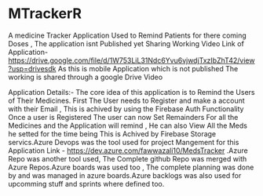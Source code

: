 # MTrackerR
 A medicine Tracker Application Used to Remind Patients for there coming Doses , The application isnt Published yet Sharing 
 Working Video Link of Application- https://drive.google.com/file/d/1W753LiL31Ndc6Yvu6vjwdjTxzIbZhT42/view?usp=drivesdk
As this is mobile Application which is not published The working is shared through a google Drive Video


Application Details:-
The core idea of this application is to Remind the Users of Their Medicines.
First The User needs to Register and make a account with their Email , This is achived by using the Firebase Auth Functionality
Once a user is Registered The user can now Set Remainders For all the Medicines and the Application will remind , He can also View All the Meds he setted for the time being
This is Achived by Firebase Storage servics.Azure Devops was the tool used for project Mangement for this Application Link - https://dev.azure.com/fawwazali10/MedsTracker
.Azure Repo was another tool used, The Complete github Repo was merged with Azure Repos.Azure boards was used too , The complete planning was done by and was managed in azure boards.Azure backlogs was also used for upcomming stuff and sprints where defined too.
